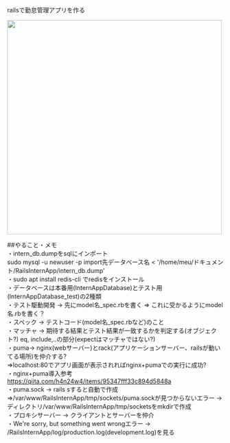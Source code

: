 railsで勤怠管理アプリを作る

<img src="https://user-images.githubusercontent.com/39718781/94340660-88eae580-003e-11eb-9777-48367aa45bb9.png" width="500">

##やること・メモ<br>
・intern_db.dumpをsqlにインポート <br>
 sudo mysql -u newuser -p import先データベース名 < '/home/meu/ドキュメント/RailsInternApp/intern_db.dump' <br>
・sudo apt install redis-cli でredisをインストール<br>
・データベースは本番用(InternAppDatabase)とテスト用(InternAppDatabase_test)の2種類<br>
・テスト駆動開発 -> 先にmodel名_spec.rbを書く => これに受かるようにmodel名.rbを書く？<br>
・スペック -> テストコード(model名_spec.rbなど)のこと<br>
・マッチャ -> 期待する結果とテスト結果が一致するかを判定する(オブジェクト?)
eq, include,..の部分(expectはマッチャではない?) <br>
・puma-> nginx(webサーバー)とrack(アプリケーションサーバー、railsが動いてる場所)を仲介する?<br>
=>localhost:80でアプリ画面が表示されればnginx+pumaでの実行に成功?<br>
・nginx+puma導入参考 https://qiita.com/h4n24w4/items/95347fff33c894d5848a<br>
・puma.sock -> rails sすると自動で作成<br>
=>/var/www/RailsInternApp/tmp/sockets/puma.sockが見つからないエラー -> ディレクトリ/var/www/RailsInternApp/tmp/socketsをmkdirで作成<br>
・プロキシサーバー -> クライアントとサーバーを仲介<br>
・We're sorry, but something went wrongエラー -> /RailsInternApp/log/production.log(development.log)を見る<br>
